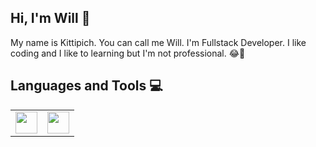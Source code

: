 ## Hi, I'm Will  :wave:

My name is Kittipich. You can call me Will. I'm Fullstack Developer.
I like coding and I like to learning but I'm not professional. :joy::seedling:



## Languages and Tools :computer:
<table>
 <tr>
  <td>
 <img src="https://cdn.worldvectorlogo.com/logos/flutter-logo.svg" width="35">
  </td>
  <td>
 <img src="https://upload.wikimedia.org/wikipedia/commons/thumb/7/7e/Dart-logo.png/768px-Dart-logo.png" width="35">
  </td>
 </tr>
 
</table>
 
